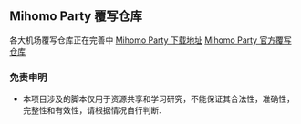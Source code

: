 ## Mihomo Party 覆写仓库

各大机场覆写仓库正在完善中
[Mihomo Party 下载地址](https://github.com/mihomo-party-org/mihomo-party/releases)
[Mihomo Party 官方覆写仓库](https://github.com/mihomo-party-org/override-hub)

### 免责申明

- 本项目涉及的脚本仅用于资源共享和学习研究，不能保证其合法性，准确性，完整性和有效性，请根据情况自行判断.
